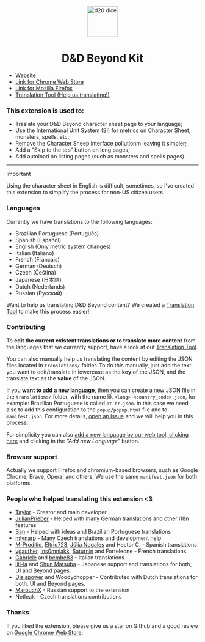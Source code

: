 <div align="center">
  <a href="https://dnd-beyond-kit.hotay.dev" target="_blank"><img src="https://raw.githubusercontent.com/hotaydev/dnd-beyond-kit/main/website/dice.svg" width="80" alt="d20 dice" /></a>
  <h1>D&D Beyond Kit</h1>
</div>

- [Website](https://dnd-beyond-kit.hotay.dev)
- [Link for Chrome Web Store](https://chromewebstore.google.com/detail/dd-beyond-kit/gdpopbkamfkkenkillfnocgljokkcopg?utm_source=github)
- [Link for Mozilla Firefox](https://addons.mozilla.org/en-US/firefox/addon/dnd-beyond-kit/?utm_source=github)
- [Translation Tool (Help us translating!)](https://dnd-beyond-kit.hotay.dev/translate)

### This extension is used to:

- Traslate your D&D Beyond character sheet page to your language;
- Use the International Unit System (SI) for metrics on Character Sheet, monsters, spells, etc.;
- Remove the Character Sheep interface pollutionm leaving it simpler;
- Add a "Skip to the top" button on long pages;
- Add autoload on listing pages (such as monsters and spells pages).

---

> [!IMPORTANT]
> Using the character sheet in English is difficult, sometimes, so I've created this extension to simplify the process for non-US citizen users.

### Languages

Currently we have translations to the following languages:

- Brazilian Portuguese (Português)
- Spanish (Español)
- English (Only metric system changes)
- Italian (Italiano)
- French (Français)
- German (Deutsch)
- Czech (Čeština)
- Japanese (日本語)
- Dutch (Nederlands)
- Russian (Русский)

Want to help us translating D&D Beyond content? We created a [Translation Tool](https://dnd-beyond-kit.hotay.dev/translate) to make this process easier!!

### Contributing

To **edit the current existent translations or to translate more content** from the languages that we currently support, have a look at out [Translation Tool](https://dnd-beyond-kit.hotay.dev/translate).

You can also manually help us translating the content by editing the JSON files located in `translations/` folder.
To do this manually, just add the text you want to edit/translate in lowercase as the **key** of the JSON, and the translate text as the **value** of the JSON.

If you **want to add a new language**, then you can create a new JSON file in the `translations/` folder, with the name lik `<lang>-<country_code>.json`, for example: Brazilian Portuguese is called `pt-br.json`.
in this case we need also to add this configuration to the `popup/popup.html` file and to `manifest.json`. For more details, [open an Issue](https://github.com/hotaydev/dnd-beyond-kit/issues/new) and we will help you in this process.

For simplicity you can also [add a new language by our web tool, clicking here](https://dnd-beyond-kit.hotay.dev/translate) and clicking in the _"Add new Language"_ button.

### Browser support

Actually we support Firefox and chromium-based browsers, such as Google Chrome, Brave, Opera, and others.
We use the same `manifest.json` for both platforms.

### People who helped translating this extension <3

- [Taylor](https://github.com/taylorho) - Creator and main developer
- [JulianPrieber](https://github.com/JulianPrieber) - Helped with many German translations and other i18n features
- [San](mailto:pedromussipereira@gmail.com) - Helped with ideas and Brazilian Portuguese translations
- [mlynarp](https://github.com/mlynarp) - Many Czech translations and development help
- [MrProditio](https://github.com/MrProditio), [Eltrio723](https://github.com/Eltrio723), [Júlia Nogales](mailto:julianolo71@gmail.com) and Hector C. - Spanish translations
- [vgauther](https://github.com/vgauther), [Ins0mniakk](https://github.com/Ins0mniakk), [Saturnin](saturnin@mailibre.fr) and Forteleone - French translations
- [Gabriele](mailto:we@improve.games) and [bembe83](https://github.com/bembe83) - Italian translations
- [lill-la](https://github.com/lill-la) and [Shun Matsuba](https://x.com/fraulein_trpg) - Japanese support and translations for both, UI and Beyond pages.
- [Disispower](https://github.com/Disispower) and Woodychopper - Contributed with Dutch translations for both, UI and Beyond pages.
- [MarouchX](noraundyne@gmail.com) - Russian support to the extension
- Netleak - Czech translations contributions

### Thanks

If you liked the extension, please give us a star on Github and a good review on [Google Chrome Web Store](https://chromewebstore.google.com/detail/dnd-beyond-kit/gdpopbkamfkkenkillfnocgljokkcopg?utm_source=github).
